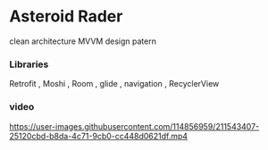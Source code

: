 # Asteroid Rader 
clean architecture 
 MVVM design patern
### Libraries
Retrofit ,
Moshi ,
Room  ,
glide ,
navigation ,
RecyclerView
### video




https://user-images.githubusercontent.com/114856959/211543407-25120cbd-b8da-4c71-9cb0-cc448d0621df.mp4

